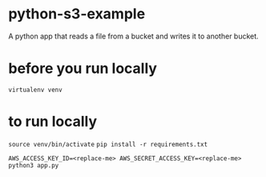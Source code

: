 # python-s3-example
A python app that reads a file from a bucket and writes it to another bucket.


# before you  run locally
`virtualenv venv`

# to run locally
`source venv/bin/activate`
`pip install -r requirements.txt`

`AWS_ACCESS_KEY_ID=<replace-me> AWS_SECRET_ACCESS_KEY=<replace-me> python3 app.py`
